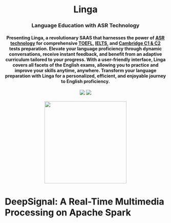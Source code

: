 <div align="center">
<h1 align="center"> Linga </h1> 
<h3>Language Education with ASR Technology</br></h3>
<h4 align="center">
Presenting Linga, a revolutionary SAAS that harnesses the power of <a href="https://en.wikipedia.org/wiki/Speech_recognition">ASR technology</a> for comprehensive <a href="https://en.wikipedia.org/wiki/Test_of_English_as_a_Foreign_Language">TOEFL</a>, <a href="https://ielts.org/">IELTS</a>, and <a href="https://www.cambridgeenglish.org/exams-and-tests/advanced/">Cambridge C1 & C2</a> tests preparation. Elevate your language proficiency through dynamic conversations, receive instant feedback, and benefit from an adaptive curriculum tailored to your progress. With a user-friendly interface, Linga covers all facets of the English exams, allowing you to practice and improve your skills anytime, anywhere. Transform your language preparation with Linga for a personalized, efficient, and enjoyable journey to English proficiency.
</h4>
<img src="https://img.shields.io/badge/Progress-1%25-red"> <img src="https://img.shields.io/badge/Feedback-Welcome-green">
</br>
</br>
<kbd>
<img src=".linga.png" width="256px"> 
</kbd>
</div>


# DeepSignal: A Real-Time Multimedia Processing on Apache Spark 
